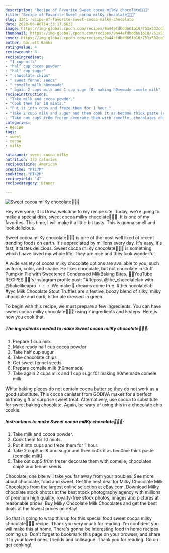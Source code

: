 ```yaml
---
description: "Recipe of Favorite Sweet cocoa milKy chocolate🍩🍩🍩"
title: "Recipe of Favorite Sweet cocoa milKy chocolate🍩🍩🍩"
slug: 3241-recipe-of-favorite-sweet-cocoa-milky-chocolate
date: 2020-06-06T14:33:17.663Z
image: https://img-global.cpcdn.com/recipes/9a44efdbdd661b10/751x532cq70/sweet-cocoa-milky-chocolate🍩🍩🍩-recipe-main-photo.jpg
thumbnail: https://img-global.cpcdn.com/recipes/9a44efdbdd661b10/751x532cq70/sweet-cocoa-milky-chocolate🍩🍩🍩-recipe-main-photo.jpg
cover: https://img-global.cpcdn.com/recipes/9a44efdbdd661b10/751x532cq70/sweet-cocoa-milky-chocolate🍩🍩🍩-recipe-main-photo.jpg
author: Garrett Banks
ratingvalue: 4
reviewcount: 8
recipeingredient:
- "1 cup milk"
- "half cup cocoa powder"
- "half cup sugur"
- " chocolate chips"
- " sweet fennel seeds"
- " comelle milk h0memade"
- " again 2 cups milk and 1 cup sugr f0r making h0memade comele milk"
recipeinstructions:
- "Take milk and cocoa powder."
- "Cook them for 10 mints."
- "Put it into cups and freze them for 1 hour."
- "Take 2 cupS milK and sugur and then co0k it as bec0me thick paste (comelle milK)"
- "Take out cupS fr0m frezer decorate them with comelle, chocolates chipS and fennel seeds."
categories:
- Recipe
tags:
- sweet
- cocoa
- milky

katakunci: sweet cocoa milky 
nutrition: 173 calories
recipecuisine: American
preptime: "PT17M"
cooktime: "PT42M"
recipeyield: "4"
recipecategory: Dinner

---
```



![Sweet cocoa milKy chocolate🍩🍩🍩](https://img-global.cpcdn.com/recipes/9a44efdbdd661b10/751x532cq70/sweet-cocoa-milky-chocolate🍩🍩🍩-recipe-main-photo.jpg)

Hey everyone, it is Drew, welcome to my recipe site. Today, we're going to make a special dish, sweet cocoa milky chocolate🍩🍩🍩. It is one of my favorites. This time, I will make it a little bit tasty. This is gonna smell and look delicious.

Sweet cocoa milKy chocolate🍩🍩🍩 is one of the most well liked of recent trending foods on earth. It's appreciated by millions every day. It's easy, it's fast, it tastes delicious. Sweet cocoa milKy chocolate🍩🍩🍩 is something which I have loved my whole life. They are nice and they look wonderful.

A wide variety of cocoa milky chocolate options are available to you, such as form, color, and shape. He likes chocolate, but not chocolate in stuff. Pumpkin Pie with Sweetened Condensed MilkBaking Bites. 🍰🍪YouTube RECIPES 🍩🍦&#39;s Instagram profile post: &#34;#Repost @the_chocolatelab with @bakelikeapro ・・・ We make 🍫 dreams come true. #thechocolatelab #yyc Milk Chocolate Stout Truffles are a festive, boozy blend of silky, milky chocolate and dark, bitter ale dressed in green.


To begin with this recipe, we must prepare a few ingredients. You can have sweet cocoa milky chocolate🍩🍩🍩 using 7 ingredients and 5 steps. Here is how you cook that.

<!--inarticleads1-->

##### The ingredients needed to make Sweet cocoa milKy chocolate🍩🍩🍩:

1. Prepare 1 cup milk
1. Make ready half cup cocoa powder
1. Take half cup sugur
1. Take  chocolate chips
1. Get  sweet fennel seeds
1. Prepare  comelle milk (h0memade)
1. Take  again 2 cups milk and 1 cup sugr f0r making h0memade comele milk


White baking pieces do not contain cocoa butter so they do not work as a good substitute. This cocoa canister from GODIVA makes for a perfect birthday gift or surprise sweet treat. Alternatively, use cocoa to substitute for sweet baking chocolate. Again, be wary of using this in a chocolate chip cookie. 

<!--inarticleads2-->

##### Instructions to make Sweet cocoa milKy chocolate🍩🍩🍩:

1. Take milk and cocoa powder.
1. Cook them for 10 mints.
1. Put it into cups and freze them for 1 hour.
1. Take 2 cupS milK and sugur and then co0k it as bec0me thick paste (comelle milK)
1. Take out cupS fr0m frezer decorate them with comelle, chocolates chipS and fennel seeds.


Chocolate, one bite will take you far away from your troubles! See more about chocolate, food and sweet. Get the best deal for Milky Chocolate Milk Chocolates from the largest online selection at eBay.com. Download Milky chocolate stock photos at the best stock photography agency with millions of premium high quality, royalty-free stock photos, images and pictures at reasonable prices. Buy Milky Chocolate Milk Chocolates and get the best deals at the lowest prices on eBay! 

So that is going to wrap this up for this special food sweet cocoa milky chocolate🍩🍩🍩 recipe. Thank you very much for reading. I'm confident you will make this at home. There's gonna be interesting food in home recipes coming up. Don't forget to bookmark this page on your browser, and share it to your loved ones, friends and colleague. Thank you for reading. Go on get cooking!
